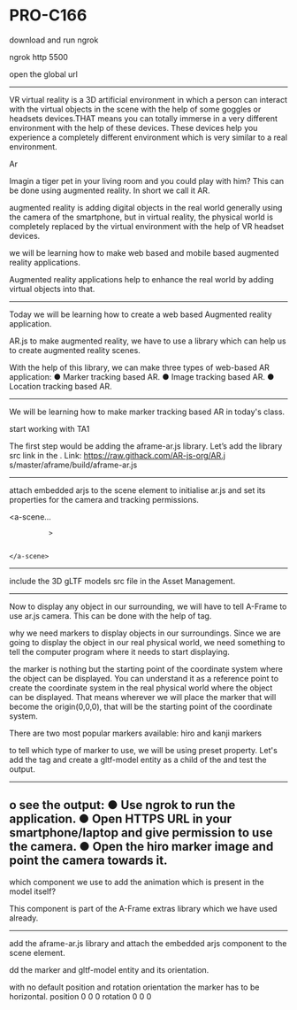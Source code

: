 # PRO-C166


download and run ngrok




ngrok http 5500


open the global url 

----------------------------------------

VR
virtual reality is a 3D artificial environment in which a person can interact with the virtual objects in the scene with the help of some goggles or headsets devices.THAT
means you can totally immerse in a very different environment with the help of these devices.
These devices help you experience a completely different environment which is very similar to a real environment.


Ar

Imagin a tiger pet in your living room and you could play with him?
This can be done using augmented reality. In short we call it AR.

augmented reality is adding digital objects in the real world generally using the camera of the smartphone, but in virtual reality, the physical world is completely replaced by the virtual environment with the help of VR headset devices.


we will be learning how to make web based and mobile based augmented reality applications.

Augmented reality applications help to enhance the real world by adding virtual objects into that.

___________________________________

Today we will be learning how to create a web based Augmented reality application.


AR.js 
to make augmented reality, we have to use a library which can help us to create augmented reality scenes.


With the help of this library, we can make three types of web-based AR application:
● Marker tracking based AR.
● Image tracking based AR.
● Location tracking based AR.



----------------------------------

We will be learning how to make marker tracking based AR in today's class.

start working with TA1

The first step would be adding the aframe-ar.js library.
Let’s add the library src link in the <head>.
Link:
https://raw.githack.com/AR-js-org/AR.j s/master/aframe/build/aframe-ar.js
  
  
-----------------------
  
  attach embedded arjs to the scene element to initialise ar.js and set its properties for the camera and tracking permissions.
  
  <a-scene...
              
              
              >
    
    
    </a-scene>
  ----------------
  
 include the 3D gLTF models src file in the Asset Management.
  
  -----------------
  
  Now to display any object in our surrounding, we will have to tell A-Frame to use ar.js camera. This can be done with the help of <a-marker> tag.
  
  why we need markers to display objects in our surroundings.
Since we are going to display the object in our real physical world, we need something to tell the computer program where it needs to start displaying.
  
  the marker is nothing but the starting point of the coordinate system where the object can be displayed.
You can understand it as a reference point to create the coordinate system in the real physical world where the object can be displayed.
That means wherever we will place the marker that will become the origin(0,0,0), that will be the starting point of the coordinate system.

  

There are two most popular markers available: hiro and kanji markers
  
  to tell which type of marker to use, we will be using preset property.
Let's add the <a-marker> tag and create a gltf-model entity as a child of the <a-marker> and test the output.
  
  
  ------------------
  o see the output:
● Use ngrok to run the
application.
● Open HTTPS URL in your smartphone/laptop and give permission to use the camera.
● Open the hiro marker image and point the camera towards it.
  -------------------------------
  which component we use to add the animation which is present in the model itself?

This component is part of the A-Frame extras library which we have used already.
  
  ------------------------------
  add the aframe-ar.js library and attach the embedded arjs component to the scene element.
  
  dd the marker and gltf-model entity and its orientation.  
  
  with no default position and rotation orientation the marker has to be horizontal.
  position 0 0 0
  rotation 0 0 0 
